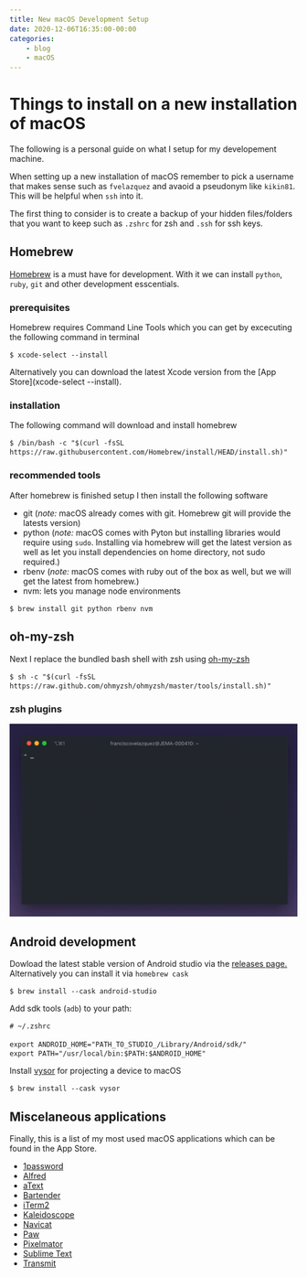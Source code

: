 ```yaml
---
title: New macOS Development Setup
date: 2020-12-06T16:35:00-00:00
categories:
    - blog
    - macOS
---
```


# Things to install on a new installation of macOS

The following is a personal guide on what I setup for my developement machine.

When setting up a new installation of macOS remember to pick a username that makes sense such as `fvelazquez` and avaoid a pseudonym like `kikin81`. This will be helpful when `ssh` into it.

The first thing to consider is to create a backup of your hidden files/folders that you want to keep such as `.zshrc` for zsh and `.ssh` for ssh keys.

## Homebrew

[Homebrew](https://docs.brew.sh/Installation) is a must have for development. With it we can install `python`, `ruby`, `git` and other development esscentials.

### prerequisites

Homebrew requires Command Line Tools which you can get by excecuting the following command in terminal

```
$ xcode-select --install
```

Alternatively you can download the latest Xcode version from the [App Store](xcode-select --install).

### installation

The following command will download and install homebrew

```
$ /bin/bash -c "$(curl -fsSL https://raw.githubusercontent.com/Homebrew/install/HEAD/install.sh)"

```

### recommended tools

After homebrew is finished setup I then install the following software

* git (_note:_ macOS already comes with git. Homebrew git will provide the latests version)
* python (_note:_ macOS comes with Pyton but installing libraries would require using `sudo`. Installing via homebrew will get the latest version as well as let you install dependencies on home directory, not sudo required.)
* rbenv (_note:_ macOS comes with ruby out of the box as well, but we will get the latest from homebrew.)
* nvm: lets you manage node environments

```
$ brew install git python rbenv nvm
```

## oh-my-zsh

Next I replace the bundled bash shell with zsh using [oh-my-zsh](https://ohmyz.sh/)

```
$ sh -c "$(curl -fsSL https://raw.github.com/ohmyzsh/ohmyzsh/master/tools/install.sh)"
```

### zsh plugins

<p align="center">
  <img alt="Zsh with auto complete" src="/assets/images/iterm.gif" width="980px">
</p>

## Android development

Dowload the latest stable version of Android studio via the [releases page.](https://developer.android.com/studio/releases)
Alternatively you can install it via `homebrew cask`

```
$ brew install --cask android-studio
```

Add sdk tools (`adb`) to your path:
```
# ~/.zshrc

export ANDROID_HOME="PATH_TO_STUDIO_/Library/Android/sdk/"
export PATH="/usr/local/bin:$PATH:$ANDROID_HOME"
```

Install [vysor](https://www.vysor.io/) for projecting a device to macOS

```
$ brew install --cask vysor
```

## Miscelaneous applications

Finally, this is a list of my most used macOS applications which can be found in the App Store.

* [1password](https://apps.apple.com/us/app/1password-7-password-manager/id1333542190?mt=12)
* [Alfred](https://www.alfredapp.com/)
* [aText](https://www.trankynam.com/atext/)
* [Bartender](https://www.macbartender.com/)
* [iTerm2](https://iterm2.com/)
* [Kaleidoscope](https://kaleidoscope.app/)
* [Navicat](https://www.navicat.com/en/download/navicat-premium)
* [Paw](https://paw.cloud/)
* [Pixelmator](https://www.pixelmator.com/pro/)
* [Sublime Text](https://www.sublimetext.com/)
* [Transmit](https://panic.com/transmit/)

